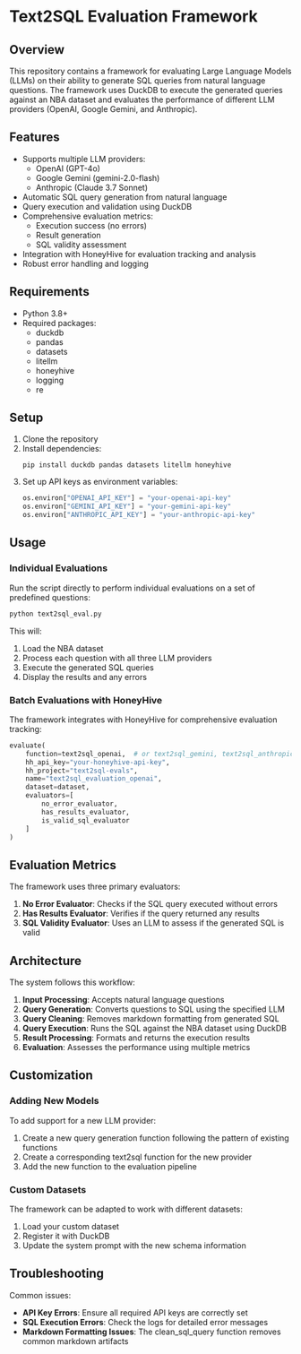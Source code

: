 # Text2SQL Evaluation Framework

## Overview

This repository contains a framework for evaluating Large Language Models (LLMs) on their ability to generate SQL queries from natural language questions. The framework uses DuckDB to execute the generated queries against an NBA dataset and evaluates the performance of different LLM providers (OpenAI, Google Gemini, and Anthropic).

## Features

- Supports multiple LLM providers:
  - OpenAI (GPT-4o)
  - Google Gemini (gemini-2.0-flash)
  - Anthropic (Claude 3.7 Sonnet)
- Automatic SQL query generation from natural language
- Query execution and validation using DuckDB
- Comprehensive evaluation metrics:
  - Execution success (no errors)
  - Result generation
  - SQL validity assessment
- Integration with HoneyHive for evaluation tracking and analysis
- Robust error handling and logging

## Requirements

- Python 3.8+
- Required packages:
  - duckdb
  - pandas
  - datasets
  - litellm
  - honeyhive
  - logging
  - re

## Setup

1. Clone the repository
2. Install dependencies:
   ```
   pip install duckdb pandas datasets litellm honeyhive
   ```
3. Set up API keys as environment variables:
   ```python
   os.environ["OPENAI_API_KEY"] = "your-openai-api-key"
   os.environ["GEMINI_API_KEY"] = "your-gemini-api-key"
   os.environ["ANTHROPIC_API_KEY"] = "your-anthropic-api-key"
   ```

## Usage

### Individual Evaluations

Run the script directly to perform individual evaluations on a set of predefined questions:

```bash
python text2sql_eval.py
```

This will:
1. Load the NBA dataset
2. Process each question with all three LLM providers
3. Execute the generated SQL queries
4. Display the results and any errors

### Batch Evaluations with HoneyHive

The framework integrates with HoneyHive for comprehensive evaluation tracking:

```python
evaluate(
    function=text2sql_openai,  # or text2sql_gemini, text2sql_anthropic
    hh_api_key="your-honeyhive-api-key",
    hh_project="text2sql-evals",
    name="text2sql_evaluation_openai",
    dataset=dataset,
    evaluators=[
        no_error_evaluator,
        has_results_evaluator,
        is_valid_sql_evaluator
    ]
)
```

## Evaluation Metrics

The framework uses three primary evaluators:

1. **No Error Evaluator**: Checks if the SQL query executed without errors
2. **Has Results Evaluator**: Verifies if the query returned any results
3. **SQL Validity Evaluator**: Uses an LLM to assess if the generated SQL is valid

## Architecture

The system follows this workflow:

1. **Input Processing**: Accepts natural language questions
2. **Query Generation**: Converts questions to SQL using the specified LLM
3. **Query Cleaning**: Removes markdown formatting from generated SQL
4. **Query Execution**: Runs the SQL against the NBA dataset using DuckDB
5. **Result Processing**: Formats and returns the execution results
6. **Evaluation**: Assesses the performance using multiple metrics

## Customization

### Adding New Models

To add support for a new LLM provider:

1. Create a new query generation function following the pattern of existing functions
2. Create a corresponding text2sql function for the new provider
3. Add the new function to the evaluation pipeline

### Custom Datasets

The framework can be adapted to work with different datasets:

1. Load your custom dataset
2. Register it with DuckDB
3. Update the system prompt with the new schema information

## Troubleshooting

Common issues:

- **API Key Errors**: Ensure all required API keys are correctly set
- **SQL Execution Errors**: Check the logs for detailed error messages
- **Markdown Formatting Issues**: The clean_sql_query function removes common markdown artifacts